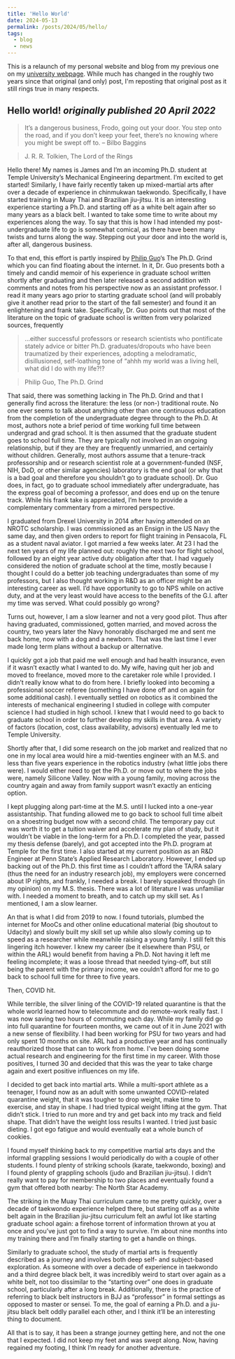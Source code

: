 ```yaml
---
title: 'Hello World'
date: 2024-05-13
permalink: /posts/2024/05/hello/
tags:
  - blog
  - news
---
```


This is a relaunch of my personal website and blog from my previous one on my [university webpage](https://sites.temple.edu/jbrodovsky/). While much has changed in the roughly two years since that original (and only) post, I'm reposting that original post as it still rings true in many respects.

## Hello world! *originally published 20 April 2022*

> It’s a dangerous business, Frodo, going out your door. You step onto the road, and if you don’t keep your feet, there’s no knowing where you might be swept off to. – Bilbo Baggins

> J. R. R. Tolkien, The Lord of the Rings

Hello there! My names is James and I’m an incoming Ph.D. student at Temple University’s Mechanical Engineering department. I’m excited to get started! Similarly, I have fairly recently taken up mixed-martial arts after over a decade of experience in chinmukwan taekwondo. Specifically, I have started training in Muay Thai and Brazilian jiu-jitsu. It is an interesting experience starting a Ph.D. and starting off as a white belt again after so many years as a black belt. I wanted to take some time to write about my experiences along the way. To say that this is how I had intended my post-undergraduate life to go is somewhat comical, as there have been many twists and turns along the way. Stepping out your door and into the world is, after all, dangerous business.

To that end, this effort is partly inspired by [Philip Guo](https://pg.ucsd.edu/)‘s The Ph.D. Grind which you can find floating about the internet. In it, Dr. Guo presents both a timely and candid memoir of his experience in graduate school written shortly after graduating and then later released a second addition with comments and notes from his perspective now as an assistant professor. I read it many years ago prior to starting graduate school (and will probably give it another read prior to the start of the fall semester) and found it an enlightening and frank take. Specifically, Dr. Guo points out that most of the literature on the topic of graduate school is written from very polarized sources, frequently

> …either successful professors or research scientists who pontificate stately advice or bitter Ph.D. graduates/dropouts who have been traumatized by their experiences, adopting a melodramatic, disillusioned, self-loathing tone of “ahhh my world was a living hell, what did I do with my life?!?

> Philip Guo, The Ph.D. Grind

That said, there was something lacking in The Ph.D. Grind and that I generally find across the literature: the less (or non-) traditional route. No one ever seems to talk about anything other than one continuous education from the completion of the undergraduate degree through to the Ph.D. At most, authors note a brief period of time working full time between undergrad and grad school. It is then assumed that the graduate student goes to school full time. They are typically not involved in an ongoing relationship, but if they are they are frequently unmarried, and certainly without children. Generally, most authors assume that a tenure-track professorship and or research scientist role at a government-funded (NSF, NIH, DoD, or other similar agencies) laboratory is the end goal (or why that is a bad goal and therefore you shouldn’t go to graduate school). Dr. Guo does, in fact, go to graduate school immediately after undergraduate, has the express goal of becoming a professor, and does end up on the tenure track. While his frank take is appreciated, I’m here to provide a complementary commentary from a mirrored perspective.

I graduated from Drexel University in 2014 after having attended on an NROTC scholarship. I was commissioned as an Ensign in the US Navy the same day, and then given orders to report for flight training in Pensacola, FL as a student naval aviator. I got married a few weeks later. At 23 I had the next ten years of my life planned out: roughly the next two for flight school, followed by an eight year active duty obligation after that. I had vaguely considered the notion of graduate school at the time, mostly because I thought I could do a better job teaching undergraduates than some of my professors, but I also thought working in R&D as an officer might be an interesting career as well. I’d have opportunity to go to NPS while on active duty, and at the very least would have access to the benefits of the G.I. after my time was served. What could possibly go wrong?

Turns out, however, I am a slow learner and not a very good pilot. Thus after having graduated, commissioned, gotten married, and moved across the country, two years later the Navy honorably discharged me and sent me back home, now with a dog and a newborn. That was the last time I ever made long term plans without a backup or alternative.

I quickly got a job that paid me well enough and had health insurance, even if it wasn’t exactly what I wanted to do. My wife, having quit her job and moved to freelance, moved more to the caretaker role while I provided. I didn’t really know what to do from here. I briefly looked into becoming a professional soccer referee (something I have done off and on again for some additional cash). I eventually settled on robotics as it combined the interests of mechanical engineering I studied in college with computer science I had studied in high school. I knew that I would need to go back to graduate school in order to further develop my skills in that area. A variety of factors (location, cost, class availability, advisors) eventually led me to Temple University.

Shortly after that, I did some research on the job market and realized that no one in my local area would hire a mid-twenties engineer with an M.S. and less than five years experience in the robotics industry (what little jobs there were). I would either need to get the Ph.D. or move out to where the jobs were, namely Silicone Valley. Now with a young family, moving across the country again and away from family support wasn’t exactly an enticing option.

I kept plugging along part-time at the M.S. until I lucked into a one-year assistantship. That funding allowed me to go back to school full time albeit on a shoestring budget now with a second child. The temporary pay cut was worth it to get a tuition waiver and accelerate my plan of study, but it wouldn’t be viable in the long-term for a Ph.D. I completed the year, passed my thesis defense (barely), and got accepted into the Ph.D. program at Temple for the first time. I also started at my current position as an R&D Engineer at Penn State’s Applied Research Laboratory. However, I ended up backing out of the Ph.D. this first time as I couldn’t afford the TA/RA salary (thus the need for an industry research job), my employers were concerned about IP rights, and frankly, I needed a break. I barely squeaked through (in my opinion) on my M.S. thesis. There was a lot of literature I was unfamiliar with. I needed a moment to breath, and to catch up my skill set. As I mentioned, I am a slow learner.

An that is what I did from 2019 to now. I found tutorials, plumbed the internet for MooCs and other online educational material (big shoutout to Udacity) and slowly built my skill set up while also slowly coming up to speed as a researcher while meanwhile raising a young family. I still felt this lingering itch however. I knew my career (be it elsewhere than PSU, or within the ARL) would benefit from having a Ph.D. Not having it left me feeling incomplete; it was a loose thread that needed tying-off, but still being the parent with the primary income, we couldn’t afford for me to go back to school full time for three to five years.

Then, COVID hit.

While terrible, the silver lining of the COVID-19 related quarantine is that the whole world learned how to telecommute and do remote-work really fast. I was now saving two hours of commuting each day. While my family did go into full quarantine for fourteen months, we came out of it in June 2021 with a new sense of flexibility. I had been working for PSU for two years and had only spent 10 months on site. ARL had a productive year and has continually reauthorized those that can to work from home. I’ve been doing some actual research and engineering for the first time in my career. With those positives, I turned 30 and decided that this was the year to take charge again and exert positive influences on my life.

I decided to get back into martial arts. While a multi-sport athlete as a teenager, I found now as an adult with some unwanted COVID-related quarantine weight, that it was tougher to drop weight, make time to exercise, and stay in shape. I had tried typical weight lifting at the gym. That didn’t stick. I tried to run more and try and get back into my track and field shape. That didn’t have the weight loss results I wanted. I tried just basic dieting. I got ego fatigue and would eventually eat a whole bunch of cookies.

I found myself thinking back to my competitive martial arts days and the informal grappling sessions I would periodically do with a couple of other students. I found plenty of striking schools (karate, taekwondo, boxing) and I found plenty of grappling schools (judo and Brazilian jiu-jitsu). I didn’t really want to pay for membership to two places and eventually found a gym that offered both nearby: The North Star Academy.

The striking in the Muay Thai curriculum came to me pretty quickly, over a decade of taekwondo experience helped there, but starting off as a white belt again in the Brazilian jiu-jitsu curriculum felt an awful lot like starting graduate school again: a firehose torrent of information thrown at you at once and you’ve just got to find a way to survive. I’m about nine months into my training there and I’m finally starting to get a handle on things.

Similarly to graduate school, the study of martial arts is frequently described as a journey and involves both deep self- and subject-based exploration. As someone with over a decade of experience in taekwondo and a third degree black belt, it was incredibly weird to start over again as a white belt, not too dissimilar to the “starting over” one does in graduate school, particularly after a long break. Additionally, there is the practice of referring to black belt instructors in BJJ as “professor” in formal settings as opposed to master or sensei. To me, the goal of earning a Ph.D. and a jiu-jitsu black belt oddly parallel each other, and I think it’ll be an interesting thing to document.

All that is to say, it has been a strange journey getting here, and not the one that I expected. I did not keep my feet and was swept along. Now, having regained my footing, I think I’m ready for another adventure.